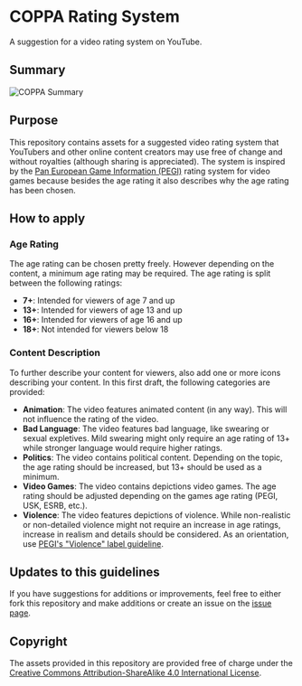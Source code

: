 # COPPA Rating System
A suggestion for a video rating system on YouTube.

## Summary
![COPPA Summary](./COPPA_Summary.png)

## Purpose
This repository contains assets for a suggested video rating system that YouTubers and other online content creators may use free of change and without royalties (although sharing is appreciated). The system is inspired by the [Pan European Game Information (PEGI)](https://pegi.info) rating system for video games because besides the age rating it also describes why the age rating has been chosen.

## How to apply
### Age Rating
The age rating can be chosen pretty freely. However depending on the content, a minimum age rating may be required. The age rating is split between the following ratings:

- **7+**: Intended for viewers of age 7 and up
- **13+**: Intended for viewers of age 13 and up
- **16+**: Intended for viewers of age 16 and up
- **18+**: Not intended for viewers below 18

### Content Description
To further describe your content for viewers, also add one or more icons describing your content. In this first draft, the following categories are provided:

- **Animation**: The video features animated content (in any way). This will not influence the rating of the video.
- **Bad Language**: The video features bad language, like swearing or sexual expletives. Mild swearing might only require an age rating of 13+ while stronger language would require higher ratings.
- **Politics**: The video contains political content. Depending on the topic, the age rating should be increased, but 13+ should be used as a minimum.
- **Video Games**: The video contains depictions video games. The age rating should be adjusted depending on the games age rating (PEGI, USK, ESRB, etc.).
- **Violence**: The video features depictions of violence. While non-realistic or non-detailed violence might not require an increase in age ratings, increase in realism and details should be considered. As an orientation, use [PEGI's "Violence" label guideline](https://pegi.info/what-do-the-labels-mean).

## Updates to this guidelines
If you have suggestions for additions or improvements, feel free to either fork this repository and make additions or create an issue on the [issue page](https://github.com/rGunti/coppa-ratings/issues).

## Copyright
The assets provided in this repository are provided free of charge under the [Creative Commons Attribution-ShareAlike 4.0 International License](http://creativecommons.org/licenses/by-sa/4.0/).
